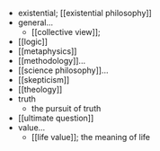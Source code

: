 - existential; [[existential philosophy]]
- general...
    - [[collective view]];
- [[logic]]
- [[metaphysics]]
- [[methodology]]...
- [[science philosophy]]...
- [[skepticism]]
- [[theology]]
- truth
    - the pursuit of truth
- [[ultimate question]]
- value...
    - [[life value]]; the meaning of life
